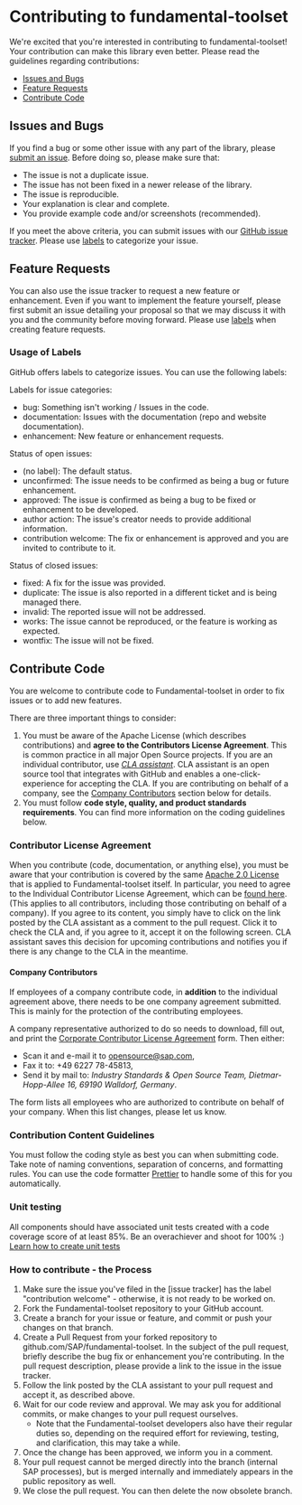 # Contributing to fundamental-toolset

We're excited that you're interested in contributing to fundamental-toolset! Your contribution can make this library even better. Please read the guidelines regarding contributions:

- [Issues and Bugs](#issues-and-bugs)
- [Feature Requests](#feature-requests)
- [Contribute Code](#contribute-code)

## Issues and Bugs

If you find a bug or some other issue with any part of the library, please [submit an issue](https://github.com/SAP/fundamental-toolset/issues). Before doing so, please make sure that:

- The issue is not a duplicate issue.
- The issue has not been fixed in a newer release of the library.
- The issue is reproducible.
- Your explanation is clear and complete.
- You provide example code and/or screenshots (recommended).

If you meet the above criteria, you can submit issues with our [GitHub issue tracker](https://github.com/SAP/fundamental-toolset/issues/new). Please use [labels](#usage-of-labels) to categorize your issue.

## Feature Requests

You can also use the issue tracker to request a new feature or enhancement. Even if you want to implement the feature yourself, please first submit an issue detailing your proposal so that we may discuss it with you and the community before moving forward. Please use [labels](#usage-of-labels) when creating feature requests.

### Usage of Labels

GitHub offers labels to categorize issues. You can use the following labels:

Labels for issue categories:

- bug: Something isn't working / Issues in the code.
- documentation: Issues with the documentation (repo and website documentation).
- enhancement: New feature or enhancement requests.

Status of open issues:

- (no label): The default status.
- unconfirmed: The issue needs to be confirmed as being a bug or future enhancement.
- approved: The issue is confirmed as being a bug to be fixed or enhancement to be developed.
- author action: The issue's creator needs to provide additional information.
- contribution welcome: The fix or enhancement is approved and you are invited to contribute to it.

Status of closed issues:

- fixed: A fix for the issue was provided.
- duplicate: The issue is also reported in a different ticket and is being managed there.
- invalid: The reported issue will not be addressed.
- works: The issue cannot be reproduced, or the feature is working as expected.
- wontfix: The issue will not be fixed.

## Contribute Code

You are welcome to contribute code to Fundamental-toolset in order to fix issues or to add new features.

There are three important things to consider:

1.  You must be aware of the Apache License (which describes contributions) and **agree to the Contributors License Agreement**. This is common practice in all major Open Source projects. If you are an individual contributor, use _[CLA assistant](https://cla-assistant.io/)_. CLA assistant is an open source tool that integrates with GitHub and enables a one-click-experience for accepting the CLA. If you are contributing on behalf of a company, see the [Company Contributors](#company-contributors) section below for details.
2.  You must follow **code style, quality, and product standards requirements**. You can find more information on the coding guidelines below.

### Contributor License Agreement

When you contribute (code, documentation, or anything else), you must be aware that your contribution is covered by the same [Apache 2.0 License](http://www.apache.org/licenses/LICENSE-2.0) that is applied to Fundamental-toolset itself.
In particular, you need to agree to the Individual Contributor License Agreement,
which can be [found here](https://gist.github.com/CLAassistant/bd1ea8ec8aa0357414e8).
(This applies to all contributors, including those contributing on behalf of a company). If you agree to its content, you simply have to click on the link posted by the CLA assistant as a comment to the pull request. Click it to check the CLA and, if you agree to it, accept it on the following screen. CLA assistant saves this decision for upcoming contributions and notifies you if there is any change to the CLA in the meantime.

#### Company Contributors

If employees of a company contribute code, in **addition** to the individual agreement above, there needs to be one company agreement submitted. This is mainly for the protection of the contributing employees.

A company representative authorized to do so needs to download, fill out, and print
the [Corporate Contributor License Agreement](/docs/SAP%20Corporate%20Contributor%20License%20Agreement.pdf) form. Then either:

- Scan it and e-mail it to [opensource@sap.com](mailto:opensource@sap.com),
- Fax it to: +49 6227 78-45813,
- Send it by mail to: _Industry Standards & Open Source Team, Dietmar-Hopp-Allee 16, 69190 Walldorf, Germany_.

The form lists all employees who are authorized to contribute on behalf of your company. When this list changes, please let us know.

### Contribution Content Guidelines

You must follow the coding style as best you can when submitting code. Take note of naming conventions, separation of concerns, and formatting rules. You can use the code formatter [Prettier](https://prettier.io/) to handle some of this for you automatically.

### Unit testing

All components should have associated unit tests created with a code coverage score of at least 85%. Be an overachiever and shoot for 100% :) [Learn how to create unit tests](./UNIT-TESTING.md)

### How to contribute - the Process

1.  Make sure the issue you've filed in the [issue tracker] has the label "contribution welcome" - otherwise, it is not ready to be worked on.
2.  Fork the Fundamental-toolset repository to your GitHub account.
3.  Create a branch for your issue or feature, and commit or push your changes on that branch.
4.  Create a Pull Request from your forked repository to github.com/SAP/fundamental-toolset. In the subject of the pull request, briefly describe the bug fix or enhancement you're contributing. In the pull request description, please provide a link to the issue in the issue tracker.
5.  Follow the link posted by the CLA assistant to your pull request and accept it, as described above.
6.  Wait for our code review and approval. We may ask you for additional commits, or make changes to your pull request ourselves.
    - Note that the Fundamental-toolset developers also have their regular duties so, depending on the required effort for reviewing, testing, and clarification, this may take a while.
7.  Once the change has been approved, we inform you in a comment.
8.  Your pull request cannot be merged directly into the branch (internal SAP processes), but is merged internally and immediately appears in the public repository as well.
9.  We close the pull request. You can then delete the now obsolete branch.
